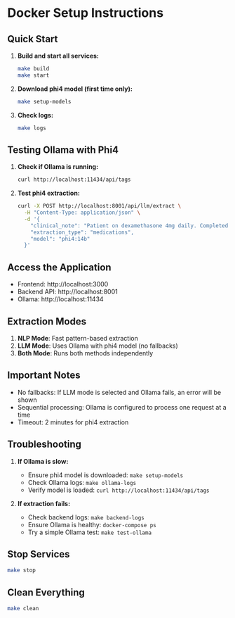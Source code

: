 # Docker Setup Instructions

## Quick Start

1. **Build and start all services:**
   ```bash
   make build
   make start
   ```

2. **Download phi4 model (first time only):**
   ```bash
   make setup-models
   ```

3. **Check logs:**
   ```bash
   make logs
   ```

## Testing Ollama with Phi4

1. **Check if Ollama is running:**
   ```bash
   curl http://localhost:11434/api/tags
   ```

2. **Test phi4 extraction:**
   ```bash
   curl -X POST http://localhost:8001/api/llm/extract \
     -H "Content-Type: application/json" \
     -d '{
       "clinical_note": "Patient on dexamethasone 4mg daily. Completed radiation therapy on 10/15/2024.",
       "extraction_type": "medications",
       "model": "phi4:14b"
     }'
   ```

## Access the Application

- Frontend: http://localhost:3000
- Backend API: http://localhost:8001
- Ollama: http://localhost:11434

## Extraction Modes

1. **NLP Mode**: Fast pattern-based extraction
2. **LLM Mode**: Uses Ollama with phi4 model (no fallbacks)
3. **Both Mode**: Runs both methods independently

## Important Notes

- No fallbacks: If LLM mode is selected and Ollama fails, an error will be shown
- Sequential processing: Ollama is configured to process one request at a time
- Timeout: 2 minutes for phi4 extraction

## Troubleshooting

1. **If Ollama is slow:**
   - Ensure phi4 model is downloaded: `make setup-models`
   - Check Ollama logs: `make ollama-logs`
   - Verify model is loaded: `curl http://localhost:11434/api/tags`

2. **If extraction fails:**
   - Check backend logs: `make backend-logs`
   - Ensure Ollama is healthy: `docker-compose ps`
   - Try a simple Ollama test: `make test-ollama`

## Stop Services

```bash
make stop
```

## Clean Everything

```bash
make clean
```